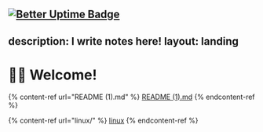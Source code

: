 [![Better Uptime Badge](https://betteruptime.com/status-badges/v1/monitor/d4xe.svg)](https://betteruptime.com/?utm_source=status_badge)
---
description: I write notes here!
layout: landing
---

# 👨💼 Welcome!

{% content-ref url="README (1).md" %}
[README (1).md](<README (1).md>)
{% endcontent-ref %}

{% content-ref url="linux/" %}
[linux](linux/)
{% endcontent-ref %}
